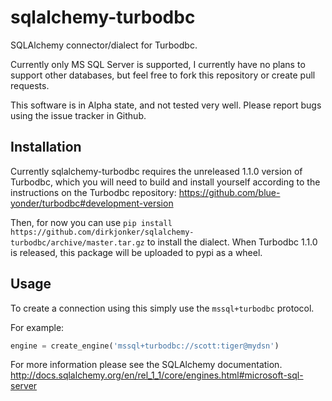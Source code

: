 # sqlalchemy-turbodbc
SQLAlchemy connector/dialect for Turbodbc.

Currently only MS SQL Server is supported, I currently have no plans
to support other databases, but feel free to fork this repository or create
pull requests.

This software is in Alpha state, and not tested very well. Please report bugs
using the issue tracker in Github.


## Installation
Currently sqlalchemy-turbodbc requires the unreleased 1.1.0 version of Turbodbc,
which you will need to build and install yourself according to the instructions
on the Turbodbc repository: https://github.com/blue-yonder/turbodbc#development-version

Then, for now you can use
`pip install https://github.com/dirkjonker/sqlalchemy-turbodbc/archive/master.tar.gz`
to install the dialect. When Turbodbc 1.1.0 is released, this package will be
uploaded to pypi as a wheel.


## Usage
To create a connection using this simply use the `mssql+turbodbc` protocol.

For example:

```python
engine = create_engine('mssql+turbodbc://scott:tiger@mydsn')
```

For more information please see the SQLAlchemy documentation.
http://docs.sqlalchemy.org/en/rel_1_1/core/engines.html#microsoft-sql-server
